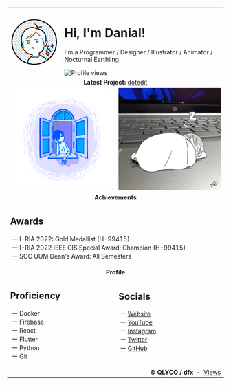 <table>
    <tr>
        <td width="25%" colspan="2">
            <div align="center">
                <img width="100%" alt="logo" src="https://github.com/dfx81/dfx81.github.io/blob/master/res/logo.png">
            </div>
        </td>
        <td width="75%" colspan="4">
            <h1>Hi, I'm Danial!</h1>
            <p>I'm a Programmer / Designer / Illustrator / Animator / Nocturnal Earthling</p>
            <img src="https://komarev.com/ghpvc/?username=dfx81&label=Views" alt="Profile views">
        </td>
    </tr>
    <tr>
        <td colspan="6">
            <div align="center">
                <b>Latest Project: </b>
                <a href="https://github.com/qlyco/dotedit">dotedit</a>
            </div>
        </td>
    </tr>
    <tr>
        <td width="50%" colspan="3"><img width="100%" src="https://github.com/dfx81/dfx81.github.io/blob/master/res/lookout.png" /></td>
        <td width="50%" colspan="3">
            <img width="100%" src="https://github.com/dfx81/dfx81.github.io/blob/master/res/sleep.png" />
            <!--img width="100%" src="https://github-readme-stats.vercel.app/api?username=dfx81&count_private=true&show_icons=true&include_all_commits=true" />
            <img width="100%" src="https://github-readme-stats.vercel.app/api/top-langs/?username=dfx81&layout=compact&langs_count=10"-->
        </td>
    </tr>
    <tr>
        <td colspan="6">
            <div align="center">
                <b>Achievements</b>
            </div>
        </td>
    </tr>
    <tr>
        <td colspan="6">
            <div>
                <h2>Awards</h2>
                <p>
                    &nbsp;ー I-RIA 2022: Gold Medallist (H-99415)<br>&nbsp;ー I-RIA 2022 IEEE CIS Special Award: Champion (H-99415)<br>&nbsp;ー SOC UUM Dean's Award: All Semesters
                </p>
            </div>
        </td>
    </tr>
    <tr>
        <td colspan="6">
            <div align="center">
                <b>Profile</b>
            </div>
        </td>
    </tr>
    <tr>
        <td width="50%" colspan="3">
            <h2>Proficiency</h2>
            <p>
                &nbsp;ー Docker<br>&nbsp;ー Firebase<br>&nbsp;ー React<br>&nbsp;ー Flutter<br>&nbsp;ー Python<br>&nbsp;ー Git
            </p>
        </td>
        <td width="50%" colspan="3">
            <h2>Socials</h2>
            <p>
                &nbsp;ー <a href="https://dfx.qlycoworks.com">Website</a><br>&nbsp;ー <a href="https://www.youtube.com/@dfx81">YouTube</a><br>&nbsp;ー <a href="https://instagram.com/dfx_81">Instagram</a><br>&nbsp;ー <a href="https://twitter.com/dfx_81">Twitter</a><br>&nbsp;ー <a href="https://github.com/dfx81">GitHub</a><br>&nbsp;
            </p>
        </td>
    </tr>
    <tr>
        <td colspan="6">
            <div align="right">
                <b>&copy; QLYCO / dfx</b>
                <!--span>&nbsp;-&nbsp;</span>
                <span><a href="https://github.com/anuraghazra/github-readme-stats">Stats</a></span-->
                <span>&nbsp;-&nbsp;</span>
                <span><a href="https://github.com/antonkomarev/github-profile-views-counter">Views</a></span>
            </div>
        </td>
    </tr>
</table>
